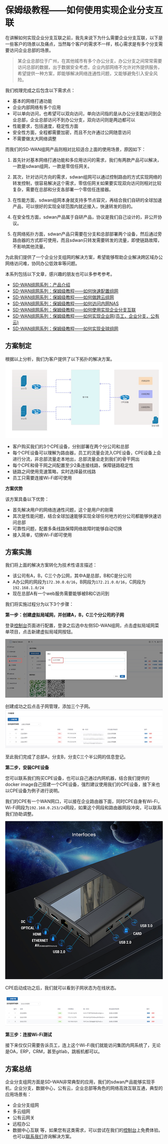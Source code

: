 # 保姆级教程——如何使用实现企业分支互联
在讲解如何实现企业分支互联之前，我先来说下为什么需要企业分支互联，以下是一些客户的场景以及痛点，当然每个客户的需求不一样，核心需求是有多个分支需要访问企业总部的场景。

>某企业总部位于广州，在其他城市有多个办公分支，办公分支之间常常需要访问总部的数据，出于数据安全考虑，企业内部网络不允许对外提供服务，希望提供一种方案，即能够解决网络连通性问题，又能够避免引入安全风险。

我们梳理完成之后包含以下需求点：

- 基本的网络打通功能
- 企业内部网络有多个应用
- 可以单向访问，也希望可以双向访问，单向访问指的是从办公分支能访问到企业总部，企业总部访问不到办公分支，双向访问则是两边都可以
- 性能要求，包括速度，稳定性方面
- 安全性方面，全程都需要加密，而且不允许通过公网随意访问
- 不需要做太大网络调整


而我们的SD-WAN组网产品则相对比较适合上面的使用场景，原因如下：

1. 首先针对基本网络打通功能和多应用访问的需求，我们有两款产品可以解决，一款是sdwan组网，一款是零信任网关。

2. 其次，针对访问方向的需求，sdwan组网可以通过控制路由的方式实现网络的转发控制，很容易解决这个需求，零信任网关如果要实现双向访问则相对比较复杂，需要在总部和分支各部署一个零信任连接器。

3. 在性能方面，sdwan组网本身就支持多节点容灾，再结合我们自研的全球加速产品，可以很好的实现全球范围内就近接入，快速转发的目的。

4. 在安全性方面，sdwan产品属于自研产品，协议是我们自己设计的，非公开协议。

5. 在网络拓扑方面，sdwan产品只需要在分支和总部部署两个设备，然后通过旁路由器的方式即可使用，而且sdwan只转发需要转发的流量，即使链路故障，不影响其他流量。

为此我们提供了一个企业分支组网的解决方案，希望能够帮助企业解决跨区域办公网络访问难，协同办公低效率等问题。

本系列包括以下文章，感兴趣的朋友也可以多参考参考。

- [SD-WAN组网系列：产品介绍](https://www.beyondnetwork.net/2023/03/06/sdwan%e4%ba%a7%e5%93%81%e4%bb%8b%e7%bb%8d/)
- [SD-WAN组网系列：保姆级教程——如何快速配置组网](https://doc.beyondnetwork.net/#/sdwan/quickstart)
- [SD-WAN组网系列：保姆级教程——如何做跨云组网](https://www.beyondnetwork.net/2023/03/22/sd-wan%e8%b7%a8%e4%ba%91%e7%bb%84%e7%bd%91/)
- [SD-WAN组网系列：保姆级教程——如何访问内网NAS](https://www.beyondnetwork.net/2023/03/29/sd-wan%e5%ae%9e%e7%8e%b0%e5%86%85%e7%bd%91%e7%a9%bf%e9%80%8f%e6%8a%80%e6%9c%af%e5%8e%9f%e7%90%86/)
- [SD-WAN组网系列：保姆级教程——如何使用实现企业分支互联](https://www.beyondnetwork.net/2023/03/28/sd-wan%e5%a6%82%e4%bd%95%e5%ae%9e%e7%8e%b0%e4%bc%81%e4%b8%9a%e5%88%86%e6%94%af%e7%bb%84%e7%bd%91/)
- [SD-WAN组网系列：保姆级教程——如何实现企业网(员工，企业分支，公有云)]()
- [SD-WAN组网系列：保姆级教程——如何实现全球组网]()

## 方案制定

根据以上分析，我们为客户提供了以下拓扑的解决方案。
![img_11.png](img_11.png)


- 客户购买我们的3个CPE设备，分别部署在两个分公司和总部
- 每个CPE设备可以理解为路由器，员工的流量会流入CPE设备，CPE设备上会进行分流，非总部流量走本地出，总部流量会走到我们的骨干网出
- 每个CPE和骨干网之间配置至少2条连接线路，保障链路稳定性
- 链路之间使用竞速策略，实时选择最优线路
- 员工只需要连接Wi-Fi即可使用

**方案优势**

该方案具备以下优势：
- 首先解决用户的网络连通性问题，这个是用户的刚需
- 其次是性能问题，结合全球加速能够实现全球任何地方的分公司都能够快速访问总部
- 可靠性问题，配置多条线路保障网络故障时能够自动切换
- 接入简单，切换Wi-Fi即可使用

## 方案实施

我们将上面的解决方案转化为技术性语言描述：

- 该公司有A，B，C三个办公网，其中A是总部，B和C是分公司
- A办公网的网段为`172.30.0.0/16`，B网段为`172.21.0.0/16`，C网段为`192.168.1.0/24`
- 现在总部A有一个web服务需要能够被B和C访问到

我们将实施过程分为以下3个步骤：

**第一步：创建虚拟局域网，并创建A，B，C三个分公司的子网**

登录[控制台](https://dash.beyondnetwork.net)页面进行配置，登录之后选中左侧SD-WAN组网，点击虚拟局域网菜单项目，点击新建虚拟局域网按钮。

![img_12.png](img_12.png)

创建成功之后点击子网管理，添加三个子网。
![img_13.png](img_13.png)

至此我们完成了总部A，分支B，分支C三个半公网的信息登记。

**第二步，安装CPE设备**

您可以联系我们购买CPE设备，也可以自己通过内网机器，结合我们提供的docker image自己搭建一个CPE设备，强烈建议使用我们的CPE设备，接下来也以CPE设备为例子进行说明。

我们的CPE有一个WAN网口，可以接在企业路由器下面，同时CPE自身有Wi-Fi，Wi-Fi网段为`192.168.0.253/24`网段，如果这个网段和路由器网段冲突，可以联系我们协助调整。

![img_15.png](img_15.png)

CPE启动成功之后，我们就可以看到子网状态为在线状态。

![img_14.png](img_14.png)

**第三步：连接Wi-Fi测试**

接下来仅仅只需要告诉员工，连上这个Wi-Fi我们就能访问集团内网系统了，无论是OA，ERP，CRM，甚至gitlab，跳板机都可以。

## 方案总结
企业分支组网方面是SD-WAN非常典型的应用，我们的sdwan产品能够实现手机，企业分支，数据中心，公有云，企业总部等角色的网络高效互联互通，典型的应用场景有：
- 企业分支组网
- 多云组网
- 公有云网关
- 远程办公
- 数据中心互联
  等，如果您有这类需求，可以尝试在我们的[控制台](https://dash.beyondnetwork.net)上免费体验。也可以[联系我们](https://www.beyondnetwork.net/about-us/)咨询解决方案。
